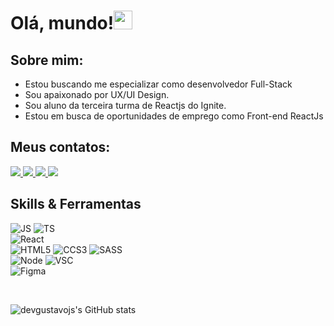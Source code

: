 # Olá, mundo!<img src="https://raw.githubusercontent.com/kaueMarques/kaueMarques/master/hi.gif" width="30px">

## Sobre mim:

- Estou buscando me especializar como desenvolvedor Full-Stack
- Sou apaixonado por UX/UI Design.
- Sou aluno da terceira turma de Reactjs do Ignite.
- Estou em busca de oportunidades de emprego como Front-end ReactJs

## Meus contatos:
<p align='left'>
    <a href="https://www.linkedin.com/in/gustavo-da-silva-gomes-0b3b00194/" target=”_blank”>
        <img src="https://img.shields.io/badge/linkedin-%230077B5.svg?&style=for-the-badge&logo=linkedin&logoColor=white" />
    </a>
    <a href="https://www.instagram.com/_code.art/" target=”_blank”>
    ​   <img src="https://img.shields.io/badge/instagram-%23E4405F.svg?&style=for-the-badge&logo=instagram&logoColor=white" />
    </a>
    <a href="https://devgustavojs.github.io/novo-portfolio" target=”_blank”>
    ​   <img src="https://img.shields.io/badge/-MEU PORTFOLIO-blue?style=for-the-badge&logo=google&logoColor=white" />
    </a>
    <a href="mailto:gustavosgdev@outlook.com" target=”_blank”>
    ​   <img src="https://img.shields.io/badge/Meu email-D14836?style=for-the-badge&logo=gmail&logoColor=white" />
    </a>
</p>

## Skills & Ferramentas

<p align='left'>

![JS](https://img.shields.io/badge/JavaScript-F7DF1E?style=for-the-badge&logo=javascript&logoColor=black)
![TS](https://img.shields.io/badge/TypeScript-007ACC?style=for-the-badge&logo=typescript&logoColor=white)</br>
![React](https://img.shields.io/badge/React-20232A?style=for-the-badge&logo=react&logoColor=61DAFB)</br>
![HTML5](https://img.shields.io/badge/HTML5-E34F26?style=for-the-badge&logo=html5&logoColor=white)
![CCS3](https://img.shields.io/badge/CSS3-1572B6?style=for-the-badge&logo=css3&logoColor=white)
![SASS](https://img.shields.io/badge/Sass-CC6699?style=for-the-badge&logo=sass&logoColor=white)</br>
![Node](https://img.shields.io/badge/Node.js-339933?style=for-the-badge&logo=nodedotjs&logoColor=white)
![VSC](https://img.shields.io/badge/Visual_Studio_Code-0078D4?style=for-the-badge&logo=visual%20studio%20code&logoColor=white)</br>
![Figma](https://img.shields.io/badge/Figma-F24E1E?style=for-the-badge&logo=figma&logoColor=white)
</p>
</br>

![devgustavojs's GitHub stats](https://github-readme-stats.vercel.app/api?username=devgustavojs&show_icons=true&theme=react)

